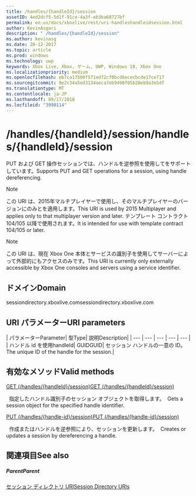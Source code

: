 ```yaml
---
title: /handles/{handleId}/session
assetID: 4ed2dcf5-5d1f-91ce-4a3f-eb3ba68727bf
permalink: en-us/docs/xboxlive/rest/uri-handleshandleidsession.html
author: KevinAsgari
description: " /handles/{handleId}/session"
ms.author: kevinasg
ms.date: 20-12-2017
ms.topic: article
ms.prod: windows
ms.technology: uwp
keywords: Xbox Live, Xbox, ゲーム, UWP, Windows 10, Xbox One
ms.localizationpriority: medium
ms.openlocfilehash: eb7ca17500f571ed72cf0bcd6ececbcde17ce717
ms.sourcegitcommit: 9e2c34a5ed3134aeca7eb9490f05b20eb9a3e5df
ms.translationtype: MT
ms.contentlocale: ja-JP
ms.lasthandoff: 09/17/2018
ms.locfileid: "3990114"
---
```

# <a name="handleshandleidsession"></a><span data-ttu-id="f1f3b-104">/handles/{handleId}/session</span><span class="sxs-lookup"><span data-stu-id="f1f3b-104">/handles/{handleId}/session</span></span>
<span data-ttu-id="f1f3b-105">PUT および GET 操作セッションでは、ハンドルを逆参照を使用してをサポートしています。</span><span class="sxs-lookup"><span data-stu-id="f1f3b-105">Supports PUT and GET operations for a session, using handle dereferencing.</span></span> 

> [!NOTE] 
> <span data-ttu-id="f1f3b-106">この URI は、2015年マルチプレイヤーで使用し、そのマルチプレイヤーのバージョンにのみとを適用します。</span><span class="sxs-lookup"><span data-stu-id="f1f3b-106">This URI is used by 2015 Multiplayer and applies only to that multiplayer version and later.</span></span> <span data-ttu-id="f1f3b-107">テンプレート コントラクト 104/105 以降で使用されます。</span><span class="sxs-lookup"><span data-stu-id="f1f3b-107">It is intended for use with template contract 104/105 or later.</span></span>  

 

> [!NOTE] 
> <span data-ttu-id="f1f3b-108">この URI は、現在 Xbox One 本体とサービスの識別子を使用してサーバーによって外部的にもアクセスのみです。</span><span class="sxs-lookup"><span data-stu-id="f1f3b-108">This URI is currently only externally accessible by Xbox One consoles and servers using a service identifier.</span></span>  

 
<a id="ID4ES"></a>

 
## <a name="domain"></a><span data-ttu-id="f1f3b-109">ドメイン</span><span class="sxs-lookup"><span data-stu-id="f1f3b-109">Domain</span></span>
<span data-ttu-id="f1f3b-110">sessiondirectory.xboxlive.com</span><span class="sxs-lookup"><span data-stu-id="f1f3b-110">sessiondirectory.xboxlive.com</span></span>  
<a id="ID4EX"></a>

 
## <a name="uri-parameters"></a><span data-ttu-id="f1f3b-111">URI パラメーター</span><span class="sxs-lookup"><span data-stu-id="f1f3b-111">URI parameters</span></span>
 
| <span data-ttu-id="f1f3b-112">パラメーター</span><span class="sxs-lookup"><span data-stu-id="f1f3b-112">Parameter</span></span>| <span data-ttu-id="f1f3b-113">型</span><span class="sxs-lookup"><span data-stu-id="f1f3b-113">Type</span></span>| <span data-ttu-id="f1f3b-114">説明</span><span class="sxs-lookup"><span data-stu-id="f1f3b-114">Description</span></span>| 
| --- | --- | --- | --- | --- | 
| <span data-ttu-id="f1f3b-115">ハンドル id を使用</span><span class="sxs-lookup"><span data-stu-id="f1f3b-115">handleId</span></span>| <span data-ttu-id="f1f3b-116">GUID</span><span class="sxs-lookup"><span data-stu-id="f1f3b-116">GUID</span></span>| <span data-ttu-id="f1f3b-117">セッション ハンドルの一意の ID。</span><span class="sxs-lookup"><span data-stu-id="f1f3b-117">The unique ID of the handle for the session.</span></span>| 
  
<a id="ID4ESB"></a>

 
## <a name="valid-methods"></a><span data-ttu-id="f1f3b-118">有効なメソッド</span><span class="sxs-lookup"><span data-stu-id="f1f3b-118">Valid methods</span></span>

[<span data-ttu-id="f1f3b-119">GET (/handles/{handleId}/session)</span><span class="sxs-lookup"><span data-stu-id="f1f3b-119">GET (/handles/{handleId}/session)</span></span>](uri-handleshandleidsessionget.md)

<span data-ttu-id="f1f3b-120">&nbsp;&nbsp;指定したハンドル識別子のセッション オブジェクトを取得します。</span><span class="sxs-lookup"><span data-stu-id="f1f3b-120">&nbsp;&nbsp;Gets a session object for the specified handle identifier.</span></span> 

[<span data-ttu-id="f1f3b-121">PUT (/handles/{handle-id}/session)</span><span class="sxs-lookup"><span data-stu-id="f1f3b-121">PUT (/handles/{handle-id}/session)</span></span>](uri-handleshandleidsessionput.md)

<span data-ttu-id="f1f3b-122">&nbsp;&nbsp;作成またはハンドルを逆参照により、セッションを更新します。</span><span class="sxs-lookup"><span data-stu-id="f1f3b-122">&nbsp;&nbsp;Creates or updates a session by dereferencing a handle.</span></span>
 
<a id="ID4E6B"></a>

 
## <a name="see-also"></a><span data-ttu-id="f1f3b-123">関連項目</span><span class="sxs-lookup"><span data-stu-id="f1f3b-123">See also</span></span>
 
<a id="ID4EBC"></a>

 
##### <a name="parent"></a><span data-ttu-id="f1f3b-124">Parent</span><span class="sxs-lookup"><span data-stu-id="f1f3b-124">Parent</span></span> 

[<span data-ttu-id="f1f3b-125">セッション ディレクトリ URI</span><span class="sxs-lookup"><span data-stu-id="f1f3b-125">Session Directory URIs</span></span>](atoc-reference-sessiondirectory.md)

   